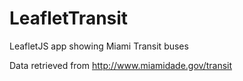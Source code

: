 # LeafletTransit
LeafletJS app showing Miami Transit buses

Data retrieved from http://www.miamidade.gov/transit
